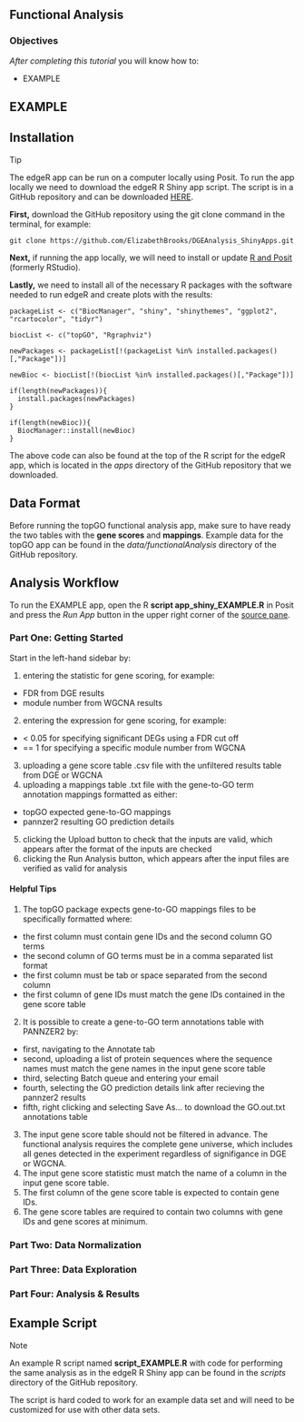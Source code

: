 ## Functional Analysis



### Objectives

<i>After completing this tutorial</i> you will know how to:
* EXAMPLE

## EXAMPLE



## Installation

> [!TIP]
> The edgeR app can be run on a computer locally using Posit. To run the app locally we need to download the edgeR R Shiny app script. The script is in a GitHub repository and can be downloaded [HERE](https://github.com/ElizabethBrooks/DGEAnalysis_ShinyApps/tree/main).

<b>First,</b> download the GitHub repository using the git clone command in the terminal, for example:

```
git clone https://github.com/ElizabethBrooks/DGEAnalysis_ShinyApps.git
```

<b>Next,</b> if running the app locally, we will need to install or update [R and Posit](https://posit.co/download/rstudio-desktop/) (formerly RStudio).

<b>Lastly,</b> we need to install all of the necessary R packages with the software needed to run edgeR and create plots with the results:

```
packageList <- c("BiocManager", "shiny", "shinythemes", "ggplot2", "rcartocolor", "tidyr")

biocList <- c("topGO", "Rgraphviz")

newPackages <- packageList[!(packageList %in% installed.packages()[,"Package"])]

newBioc <- biocList[!(biocList %in% installed.packages()[,"Package"])]

if(length(newPackages)){
  install.packages(newPackages)
}

if(length(newBioc)){
  BiocManager::install(newBioc)
}
```

The above code can also be found at the top of the R script for the edgeR app, which is located in the <i>apps</i> directory of the GitHub repository that we downloaded.

## Data Format

Before running the topGO functional analysis app, make sure to have ready the two tables with the <b>gene scores</b> and <b>mappings</b>. Example data for the topGO app can be found in the <i>data/functionalAnalysis</i> directory of the GitHub repository.



## Analysis Workflow

To run the EXAMPLE app, open the R <b>script app_shiny_EXAMPLE.R</b> in Posit and press the <i>Run App</i> button in the upper right corner of the [source pane](https://docs.posit.co/ide/user/ide/guide/ui/ui-panes.html).

### Part One: Getting Started

Start in the left-hand sidebar by:
1. entering the statistic for gene scoring, for example:
* FDR from DGE results
* module number from WGCNA results
2. entering the expression for gene scoring, for example:
* < 0.05 for specifying significant DEGs using a FDR cut off
* == 1 for specifying a specific module number from WGCNA
3. uploading a gene score table .csv file with the unfiltered results table from DGE or WGCNA
4. uploading a mappings table .txt file with the gene-to-GO term annotation mappings formatted as either:
* topGO expected gene-to-GO mappings
* pannzer2 resulting GO prediction details
5. clicking the Upload button to check that the inputs are valid, which appears after the format of the inputs are checked
6. clicking the Run Analysis button, which appears after the input files are verified as valid for analysis

#### Helpful Tips
1. The topGO package expects gene-to-GO mappings files to be specifically formatted where:
* the first column must contain gene IDs and the second column GO terms
* the second column of GO terms must be in a comma separated list format
* the first column must be tab or space separated from the second column
* the first column of gene IDs must match the gene IDs contained in the gene score table
2. It is possible to create a gene-to-GO term annotations table with PANNZER2 by:
* first, navigating to the Annotate tab
* second, uploading a list of protein sequences where the sequence names must match the gene names in the input gene score table
* third, selecting Batch queue and entering your email
* fourth, selecting the GO prediction details link after recieving the pannzer2 results
* fifth, right clicking and selecting Save As... to download the GO.out.txt annotations table
3. The input gene score table should not be filtered in advance. The functional analysis requires the complete gene universe, which includes all genes detected in the experiment regardless of signifigance in DGE or WGCNA.
4. The input gene score statistic must match the name of a column in the input gene score table.
5. The first column of the gene score table is expected to contain gene IDs.
6. The gene score tables are required to contain two columns with gene IDs and gene scores at minimum.

### Part Two: Data Normalization



### Part Three: Data Exploration



### Part Four: Analysis & Results



## Example Script

> [!NOTE]
> An example R script named <b>script_EXAMPLE.R</b> with code for performing the same analysis as in the edgeR R Shiny app can be found in the <i>scripts</i> directory of the GitHub repository. 

The script is hard coded to work for an example data set and will need to be customized for use with other data sets.
